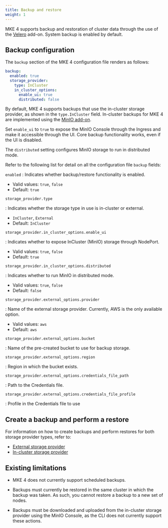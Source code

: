 ```yaml
---
title: Backup and restore
weight: 1
---
```


MKE 4 supports backup and restoration of cluster data through the use of the
[Velero](https://velero.io/) add-on. System backup is enabled by default.

## Backup configuration

The `backup` section of the MKE 4 configuration file renders as follows:

```yaml
backup:
  enabled: true
  storage_provider:
    type: InCluster
    in_cluster_options:
      enable_ui: true
      distributed: false
```

By default, MKE 4 supports backups that use the in-cluster storage
provider, as shown in the `type.InCluster` field.
In-cluster backups for MKE 4 are implemented using the
[MinIO add-on](https://min.io/).

Set `enable_ui` to `true` to expose the MinIO Console through the Ingress and
make it accessible through the UI. Core backup functionality works, even if
the UI is disabled.

The `distributed` setting configures MinIO storage to run in distributed mode.

Refer to the following list for detail on all the configuration file `backup` fields:

<!-- [TODO turn this list into a table once column widths are fixed] -->

`enabled` 
: Indicates whether backup/restore functionality is enabled.

  - Valid values: `true`, `false`
  - Default: `true`

`storage_provider.type `

: Indicates whether the storage type in use is in-cluster or external.

  -  `InCluster`, `External`
  - Default: `InCluster`

`storage_provider.in_cluster_options.enable_ui`

: Indicates whether to expose InCluster (MinIO) storage through NodePort.

  - Valid values: `true`, `false`
  - Default: `true`

`storage_provider.in_cluster_options.distributed`

: Indicates whether to run MinIO in distributed mode.

  - Valid values: `true`, `false`
  - Default: `false`

`storage_provider.external_options.provider`

: Name of the external storage provider. Currently, AWS is the only available option.

  - Valid values: `aws`
  - Default: `aws`

`storage_provider.external_options.bucket`

: Name of the pre-created bucket to use for backup storage.

`storage_provider.external_options.region `

: Region in which the bucket exists.

`storage_provider.external_options.credentials_file_path`

: Path to the Credentials file.

`storage_provider.external_options.credentials_file_profile`

: Profile in the Credentials file to use

## Create a backup and perform a restore

For information on how to create backups and perform restores for both storage
provider types, refer to:

- [External storage provider](external)
- [In-cluster storage provider](in-cluster)

## Existing limitations

- MKE 4 does not currently support scheduled backups.

- Backups must currently be restored in the same cluster in which the backup
  was taken. As such, you cannot restore a backup to a new set of nodes.

- Backups must be downloaded and uploaded from the in-cluster storage provider
  using the MinIO Console, as the CLI does not currently support these actions.
